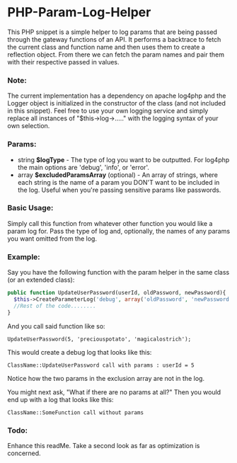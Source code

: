 # PHP-Param-Log-Helper
This PHP snippet is a simple helper to log params that are being passed through the gateway functions of an API. It performs a backtrace to fetch the current class and function name and then uses them to create a reflection object. From there we can fetch the param names and pair them with their respective passed in values.

### Note:
The current implementation has a dependency on apache log4php and the Logger object is initialized in the constructor of the class (and not included in this snippet). Feel free to use your own logging service and simply replace all instances of "$this->log->....." with the logging syntax of your own selection.

### Params:
  * string **$logType** - The type of log you want to be outputted. For log4php the main options are 'debug', 'info', or 'error'.
  * array **$excludedParamsArray** (optional) - An array of strings, where each string is the name of a param you DON'T want to be included in the log. Useful when you're passing sensitive params like passwords.

### Basic Usage:
Simply call this function from whatever other function you would like a param log for. Pass the type of log and, optionally, the names of any params you want omitted from the log.

### Example:
Say you have the following function with the param helper in the same class (or an extended class):
```PHP
public function UpdateUserPassword(userId, oldPassword, newPassword){
  $this->CreateParameterLog('debug', array('oldPassword', 'newPassword'));
  //Rest of the code........
}
```
And you call said function like so:
```
UpdateUserPassword(5, 'preciouspotato', 'magicalostrich');
```
This would create a debug log that looks like this:
```
ClassName::UpdateUserPassword call with params : userId = 5
```
Notice how the two params in the exclusion array are not in the log.

You might next ask, "What if there are no params at all?"
Then you would end up with a log that looks like this:
```
ClassName::SomeFunction call without params
```
### Todo:
Enhance this readMe.
Take a second look as far as optimization is concerned.
